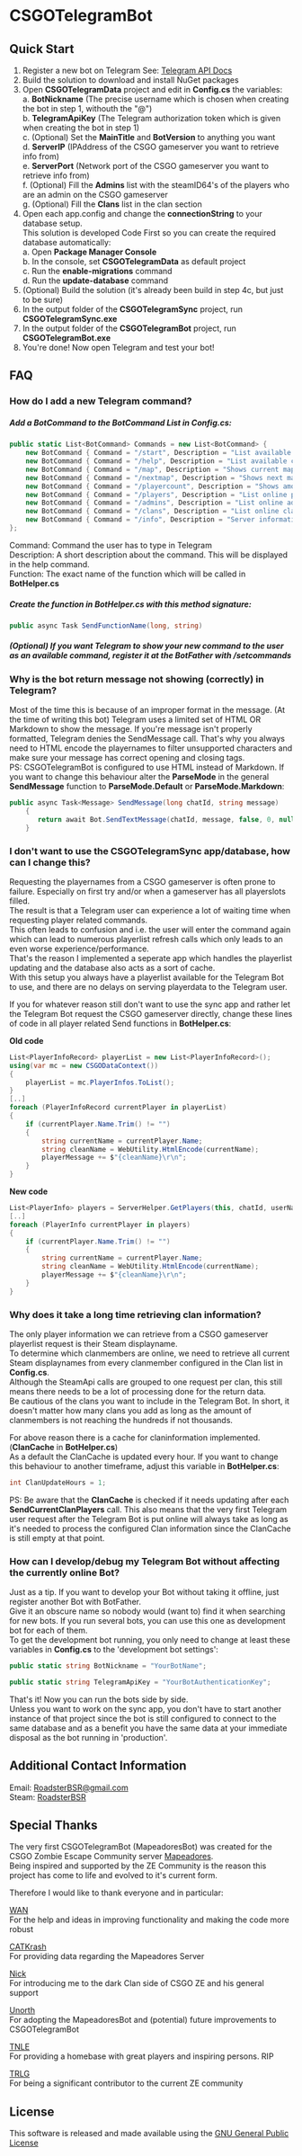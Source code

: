 # CSGOTelegramBot

## Quick Start
1. Register a new bot on Telegram
	See: [Telegram API Docs](https://core.telegram.org/bots#creating-a-new-bot)
2. Build the solution to download and install NuGet packages
3. Open **CSGOTelegramData** project and edit in **Config.cs** the variables:  
  a. **BotNickname** (The precise username which is chosen when creating the bot in step 1, withouth the "@")  
  b. **TelegramApiKey** (The Telegram authorization token which is given when creating the bot in step 1)  
  c. (Optional) Set the **MainTitle** and **BotVersion** to anything you want  
  d. **ServerIP** (IPAddress of the CSGO gameserver you want to retrieve info from)  
  e. **ServerPort** (Network port of the CSGO gameserver you want to retrieve info from)  
  f. (Optional) Fill the **Admins** list with the steamID64's of the players who are an admin on the CSGO gameserver  
  g. (Optional) Fill the  **Clans** list in the clan section  
4.	Open each app.config and change the **connectionString** to your database setup.  
	This solution is developed Code First so you can create the required database automatically:  
  a. Open **Package Manager Console**  
  b. In the console, set **CSGOTelegramData** as default project  
  c. Run the **enable-migrations** command  
  d. Run the **update-database** command  
5. 	(Optional) Build the solution (it's already been build in step 4c, but just to be sure)  
6. 	In the output folder of the **CSGOTelegramSync** project, run **CSGOTelegramSync.exe**  
7. 	In the output folder of the **CSGOTelegramBot** project, run **CSGOTelegramBot.exe**  
8. 	You're done! Now open Telegram and test your bot!  

## FAQ
### How do I add a new Telegram command?
  
##### Add a **BotCommand** to the BotCommand List in **Config.cs**:  
```C#
public static List<BotCommand> Commands = new List<BotCommand> {
	new BotCommand { Command = "/start", Description = "List available commands", Function = "SendStart" },
	new BotCommand { Command = "/help", Description = "List available commands", Function = "SendHelp" },
	new BotCommand { Command = "/map", Description = "Shows current map", Function = "SendCurrentMap" },
	new BotCommand { Command = "/nextmap", Description = "Shows next map", Function = "SendNextMap" },            
	new BotCommand { Command = "/playercount", Description = "Shows amount of online players", Function = "SendCurrentPlayersCount" },
	new BotCommand { Command = "/players", Description = "List online players", Function = "SendCurrentPlayers" },
	new BotCommand { Command = "/admins", Description = "List online admins", Function = "SendCurrentAdmins" },
	new BotCommand { Command = "/clans", Description = "List online clan members", Function = "SendCurrentClanPlayers" },
	new BotCommand { Command = "/info", Description = "Server information", Function = "SendServerInfo" }
};
```
Command: Command the user has to type in Telegram  
Description: A short description about the command. This will be displayed in the help command.  
Function: The exact name of the function which will be called in **BotHelper.cs**  
  
##### Create the function in **BotHelper.cs** with this method signature:  
```C#
public async Task SendFunctionName(long, string)
```

##### (Optional) If you want Telegram to show your new command to the user as an available command, register it at the BotFather with **/setcommands** 
  
  
  
### Why is the bot return message not showing (correctly) in Telegram?
  
Most of the time this is because of an improper format in the message. (At the time of writing this bot) Telegram uses a limited set of HTML OR Markdown to show the message.
If you're message isn't properly formatted, Telegram denies the SendMessage call. That's why you always need to HTML encode the playernames to filter unsupported characters and make sure your message has correct opening and closing tags.  
PS: CSGOTelegramBot is configured to use HTML instead of Markdown. If you want to change this behaviour alter the **ParseMode** in the general **SendMessage** function to **ParseMode.Default** or **ParseMode.Markdown**:  
```C#
public async Task<Message> SendMessage(long chatId, string message)
	{
	   return await Bot.SendTextMessage(chatId, message, false, 0, null, ParseMode.Html); 
	}
```
  
  
  
### I don't want to use the CSGOTelegramSync app/database, how can I change this?
  
Requesting the playernames from a CSGO gameserver is often prone to failure. Especially on first try and/or when a gameserver has all playerslots filled.  
The result is that a Telegram user can experience a lot of waiting time when requesting player related commands.  
This often leads to confusion and i.e. the user will enter the command again which can lead to numerous playerlist refresh calls which only leads to an even worse experience/performance.  
That's the reason I implemented a seperate app which handles the playerlist updating and the database also acts as a sort of cache.  
With this setup you always have a playerlist available for the Telegram Bot to use, and there are no delays on serving playerdata to the Telegram user.  
  
If you for whatever reason still don't want to use the sync app and rather let the Telegram Bot request the CSGO gameserver directly, change these lines of code in all player related Send functions in **BotHelper.cs**:  
  
**Old code**  
```C#
List<PlayerInfoRecord> playerList = new List<PlayerInfoRecord>();
using(var mc = new CSGODataContext())
{
	playerList = mc.PlayerInfos.ToList();
}
[..]
foreach (PlayerInfoRecord currentPlayer in playerList)
{
	if (currentPlayer.Name.Trim() != "")
	{
		string currentName = currentPlayer.Name;
		string cleanName = WebUtility.HtmlEncode(currentName);
		playerMessage += $"{cleanName}\r\n";
	}
}
```  
**New code**  
```C#
List<PlayerInfo> players = ServerHelper.GetPlayers(this, chatId, userName);
[..]
foreach (PlayerInfo currentPlayer in players)
{
	if (currentPlayer.Name.Trim() != "")
	{
		string currentName = currentPlayer.Name;
		string cleanName = WebUtility.HtmlEncode(currentName);
		playerMessage += $"{cleanName}\r\n";
	}
}
```
  
  
  
### Why does it take a long time retrieving clan information? 
  
The only player information we can retrieve from a CSGO gameserver playerlist request is their Steam displayname.  
To determine which clanmembers are online, we need to retrieve all current Steam displaynames from every clanmember configured in the Clan list in **Config.cs**.  
Although the SteamApi calls are grouped to one request per clan, this still means there needs to be a lot of processing done for the return data.  
Be cautious of the clans you want to include in the Telegram Bot. In short, it doesn't matter how many clans you add as long as the amount of clanmembers is not reaching the hundreds if not thousands.
  
For above reason there is a cache for claninformation implemented. (**ClanCache** in **BotHelper.cs**)  
As a default the ClanCache is updated every hour. If you want to change this behaviour to another timeframe, adjust this variable in **BotHelper.cs**:  
```C#
int ClanUpdateHours = 1;
```
  
PS: Be aware that the **ClanCache** is checked if it needs updating after each **SendCurrentClanPlayers** call.
This also means that the very first Telegram user request after the Telegram Bot is put online will always take as long as it's needed to process the configured Clan information since the ClanCache is still empty at that point.
  
  
  
### How can I develop/debug my Telegram Bot without affecting the currently online Bot?
  
Just as a tip. If you want to develop your Bot without taking it offline, just register another Bot with BotFather.  
Give it an obscure name so nobody would (want to) find it when searching for new bots.  If you run several bots, you can use this one as development bot for each of them.  
To get the development bot running, you only need to change at least these variables in **Config.cs** to the 'development bot settings':  
```C#
public static string BotNickname = "YourBotName";

public static string TelegramApiKey = "YourBotAuthenticationKey";
```
  
That's it! Now you can run the bots side by side.  
Unless you want to work on the sync app, you don't have to start another instance of that project since the bot is still configured to connect to the same database and as a benefit you have the same data at your immediate disposal as the bot running in 'production'.  
  
  
  
## Additional Contact Information
  
Email: RoadsterBSR@gmail.com  
Steam: [RoadsterBSR](http://steamcommunity.com/id/RoadsterBSR/)
  
  
  
## Special Thanks

The very first CSGOTelegramBot (MapeadoresBot) was created for the CSGO Zombie Escape Community server [Mapeadores](http://mapeadores.com/).  
Being inspired and supported by the ZE Community is the reason this project has come to life and evolved to it's current form.  
  
Therefore I would like to thank everyone and in particular:  
  
[WAN](http://steamcommunity.com/id/wan186)  
For the help and ideas in improving functionality and making the code more robust  
  
[CATKrash](http://steamcommunity.com/id/7656119806107987)  
For providing data regarding the Mapeadores Server  
  
[Nick](http://steamcommunity.com/id/76561198006765411)  
For introducing me to the dark Clan side of CSGO ZE and his general support  
  
[Unorth](http://steamcommunity.com/profiles/76561197972298323)  
For adopting the MapeadoresBot and (potential) future improvements to CSGOTelegramBot  
  
[TNLE](http://steamcommunity.com/groups/TNLE)  
For providing a homebase with great players and inspiring persons. RIP  
  
[TRLG](http://steamcommunity.com/groups/therelaxed)  
For being a significant contributor to the current ZE community  
  
  
  
## License
  
This software is released and made available using the [GNU General Public License](https://www.gnu.org/licenses/gpl-3.0.txt)
  

  

